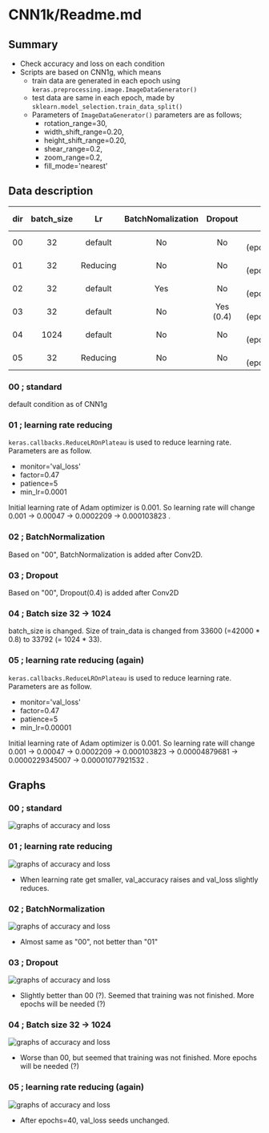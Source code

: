 # CNN1k/Readme.md

## Summary
- Check accuracy and loss on each condition
- Scripts are based on CNN1g, which means
  - train data are generated in each epoch using ```keras.preprocessing.image.ImageDataGenerator()```
  - test data are same in each epoch, made by ```sklearn.model_selection.train_data_split()```
  - Parameters of ```ImageDataGenerator()``` parameters are as follows;
    - rotation_range=30,
    - width_shift_range=0.20,
    - height_shift_range=0.20,
    - shear_range=0.2,
    - zoom_range=0.2,
    - fill_mode='nearest'

## Data description

| dir | batch_size | Lr | BatchNomalization | Dropout | Min of val_loss | Max of val_accuracy |
| :-: | :-:        |:-: | :-:               | :-: | --: | --: |
| 00  | 32 | default  | No | No | 0.03139 (epochs=14) | 0.99214 (epochs=33) |
| 01  | 32 | Reducing | No | No | 0.02601 (epochs=32) | 0.99452 (epochs=33) |
| 02  | 32 | default  | Yes| No | 0.03156 (epochs=39) | 0.99369 (epochs=39) |
| 03  | 32 | default  | No | Yes (0.4) | 0.03247 (epochs=38) | 0.99167 (epochs=44) |
| 04 | 1024| default  | No | No |0.03475 (epochs=45)|0.98977 (epochs=45)|
| 05 | 32 |  Reducing | No | No | 0.02909 (epochs=28) | 0.99417 (epochs=58) |

### 00 ; standard
 default condition as of CNN1g

### 01 ; learning rate reducing
 ```keras.callbacks.ReduceLROnPlateau``` is used to reduce learning rate. Parameters are as follow.

 - monitor='val_loss'
 - factor=0.47
 - patience=5
 - min_lr=0.0001

 Initial learning rate of Adam optimizer is 0.001. So learning rate will change 0.001 -> 0.00047 -> 0.0002209 -> 0.000103823 .

### 02 ; BatchNormalization
 Based on "00", BatchNormalization is added after Conv2D.

### 03 ; Dropout
 Based on "00", Dropout(0.4) is added after Conv2D

### 04 ; Batch size 32 -> 1024
 batch_size is changed. Size of train_data is changed from 33600 (=42000 \* 0.8) to 33792 (= 1024 \* 33).

 ### 05 ; learning rate reducing (again)
  ```keras.callbacks.ReduceLROnPlateau``` is used to reduce learning rate. Parameters are as follow.

  - monitor='val_loss'
  - factor=0.47
  - patience=5
  - min_lr=0.00001

  Initial learning rate of Adam optimizer is 0.001. So learning rate will change 0.001 -> 0.00047 -> 0.0002209 -> 0.000103823 -> 0.00004879681 -> 0.0000229345007 -> 0.00001077921532 .

## Graphs
### 00 ; standard
![graphs of accuracy and loss](./00/CNN1k_00.svg)

### 01 ; learning rate reducing
![graphs of accuracy and loss](./01/CNN1k_01.svg)

- When learning rate get smaller, val_accuracy raises and val_loss slightly reduces.

### 02 ; BatchNormalization
![graphs of accuracy and loss](./02/CNN1k_02.svg)

- Almost same as "00", not better than "01"

### 03 ; Dropout
![graphs of accuracy and loss](./03/CNN1k_03.svg)

- Slightly better than 00 (?). Seemed that training was not finished. More epochs will be needed (?)

### 04 ; Batch size 32 -> 1024
![graphs of accuracy and loss](./04/CNN1k_04.svg)

- Worse than 00, but seemed that training was not finished. More epochs will be needed (?)

### 05 ; learning rate reducing (again)
![graphs of accuracy and loss](./05/CNN1k_05.svg)

- After epochs=40, val_loss seeds unchanged.
